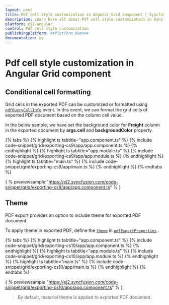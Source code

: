```yaml
---
layout: post
title: Pdf cell style customization in Angular Grid component | Syncfusion
description: Learn here all about Pdf cell style customization in Syncfusion ##Platform_Name## Grid component of Syncfusion Essential JS 2 and more.
platform: ej2-angular
control: Pdf cell style customization 
publishingplatform: ##Platform_Name##
documentation: ug
---
```


# Pdf cell style customization in Angular Grid component

## Conditional cell formatting

Grid cells in the exported PDF can be customized or formatted using [`pdfQueryCellInfo`](../../api/grid/#pdfquerycellinfo) event. In this event, we can format the grid cells of exported PDF document based on the column cell value.

In the below sample, we have set the background color for **Freight** column in the exported document by **args.cell** and **backgroundColor** property.

{% tabs %}
{% highlight ts tabtitle="app.component.ts" %}
{% include code-snippet/grid/exporting-cs9/app/app.component.ts %}
{% endhighlight %}
{% highlight ts tabtitle="app.module.ts" %}
{% include code-snippet/grid/exporting-cs9/app/app.module.ts %}
{% endhighlight %}
{% highlight ts tabtitle="main.ts" %}
{% include code-snippet/grid/exporting-cs9/app/main.ts %}
{% endhighlight %}
{% endtabs %}
  
{ % previewsample "https://ej2.syncfusion.com/code-snippet/grid/exporting-cs9/app/app.component.ts" % }

## Theme

PDF export provides an option to include theme for exported PDF document.

To apply theme in exported PDF, define the [`theme`](../../api/grid/pdfExportProperties/#theme) in [`pdfExportProperties`](../../api/grid/pdfExportProperties/) .

{% tabs %}
{% highlight ts tabtitle="app.component.ts" %}
{% include code-snippet/grid/exporting-cs10/app/app.component.ts %}
{% endhighlight %}
{% highlight ts tabtitle="app.module.ts" %}
{% include code-snippet/grid/exporting-cs10/app/app.module.ts %}
{% endhighlight %}
{% highlight ts tabtitle="main.ts" %}
{% include code-snippet/grid/exporting-cs10/app/main.ts %}
{% endhighlight %}
{% endtabs %}
  
{ % previewsample "https://ej2.syncfusion.com/code-snippet/grid/exporting-cs10/app/app.component.ts" % }

> By default, material theme is applied to exported PDF document.